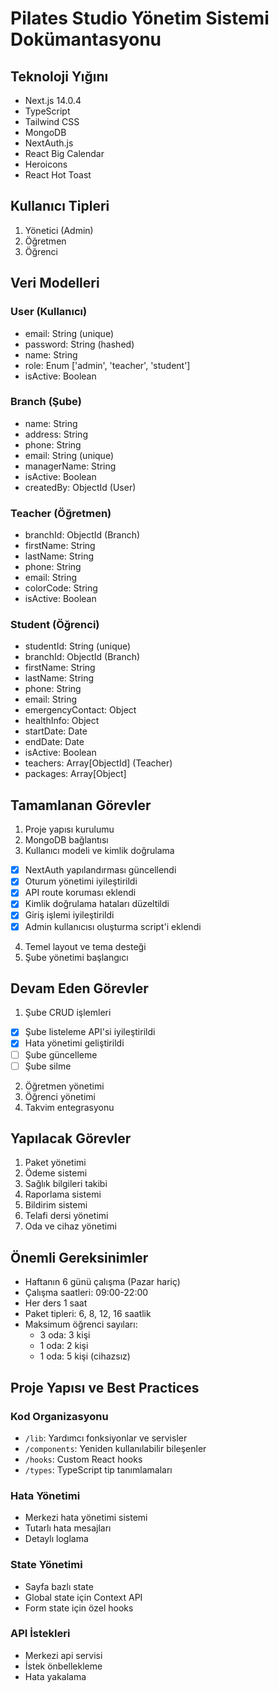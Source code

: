 # Pilates Studio Yönetim Sistemi Dokümantasyonu

## Teknoloji Yığını
- Next.js 14.0.4
- TypeScript
- Tailwind CSS
- MongoDB
- NextAuth.js
- React Big Calendar
- Heroicons
- React Hot Toast

## Kullanıcı Tipleri
1. Yönetici (Admin)
2. Öğretmen
3. Öğrenci

## Veri Modelleri

### User (Kullanıcı)
- email: String (unique)
- password: String (hashed)
- name: String
- role: Enum ['admin', 'teacher', 'student']
- isActive: Boolean

### Branch (Şube)
- name: String
- address: String
- phone: String
- email: String (unique)
- managerName: String
- isActive: Boolean
- createdBy: ObjectId (User)

### Teacher (Öğretmen)
- branchId: ObjectId (Branch)
- firstName: String
- lastName: String
- phone: String
- email: String
- colorCode: String
- isActive: Boolean

### Student (Öğrenci)
- studentId: String (unique)
- branchId: ObjectId (Branch)
- firstName: String
- lastName: String
- phone: String
- email: String
- emergencyContact: Object
- healthInfo: Object
- startDate: Date
- endDate: Date
- isActive: Boolean
- teachers: Array[ObjectId] (Teacher)
- packages: Array[Object]

## Tamamlanan Görevler
1. Proje yapısı kurulumu
2. MongoDB bağlantısı
3. Kullanıcı modeli ve kimlik doğrulama
- [x] NextAuth yapılandırması güncellendi
- [x] Oturum yönetimi iyileştirildi
- [x] API route koruması eklendi
- [x] Kimlik doğrulama hataları düzeltildi
- [x] Giriş işlemi iyileştirildi
- [x] Admin kullanıcısı oluşturma script'i eklendi
4. Temel layout ve tema desteği
5. Şube yönetimi başlangıcı

## Devam Eden Görevler
1. Şube CRUD işlemleri
- [x] Şube listeleme API'si iyileştirildi
- [x] Hata yönetimi geliştirildi
- [ ] Şube güncelleme
- [ ] Şube silme
2. Öğretmen yönetimi
3. Öğrenci yönetimi
4. Takvim entegrasyonu

## Yapılacak Görevler
1. Paket yönetimi
2. Ödeme sistemi
3. Sağlık bilgileri takibi
4. Raporlama sistemi
5. Bildirim sistemi
6. Telafi dersi yönetimi
7. Oda ve cihaz yönetimi

## Önemli Gereksinimler
- Haftanın 6 günü çalışma (Pazar hariç)
- Çalışma saatleri: 09:00-22:00
- Her ders 1 saat
- Paket tipleri: 6, 8, 12, 16 saatlik
- Maksimum öğrenci sayıları:
  - 3 oda: 3 kişi
  - 1 oda: 2 kişi
  - 1 oda: 5 kişi (cihazsız) 

## Proje Yapısı ve Best Practices

### Kod Organizasyonu
- `/lib`: Yardımcı fonksiyonlar ve servisler
- `/components`: Yeniden kullanılabilir bileşenler
- `/hooks`: Custom React hooks
- `/types`: TypeScript tip tanımlamaları

### Hata Yönetimi
- Merkezi hata yönetimi sistemi
- Tutarlı hata mesajları
- Detaylı loglama

### State Yönetimi
- Sayfa bazlı state
- Global state için Context API
- Form state için özel hooks

### API İstekleri
- Merkezi api servisi
- İstek önbellekleme
- Hata yakalama 